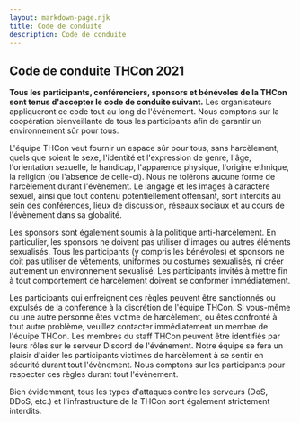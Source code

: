 ```yaml
---
layout: markdown-page.njk
title: Code de conduite
description: Code de conduite
---
```


## Code de conduite THCon 2021

**Tous les participants, conférenciers, sponsors et bénévoles de la THCon sont tenus d'accepter le code de conduite suivant.**
Les organisateurs appliqueront ce code tout au long de l'événement. Nous comptons sur la coopération bienveillante de tous les participants afin
de garantir un environnement sûr pour tous.

L'équipe THCon veut fournir un espace sûr pour tous, sans harcèlement, quels que soient le sexe, l'identité et l'expression de genre, l'âge,
l'orientation sexuelle, le handicap, l'apparence physique, l'origine ethnique, la religion (ou l'absence de celle-ci).
Nous ne tolérons aucune forme de harcèlement durant l'évènement.
Le langage et les images à caractère sexuel, ainsi que tout contenu potentiellement offensant, sont interdits au sein des conférences, lieux de
discussion, réseaux sociaux et au cours de l'évènement dans sa globalité.

Les sponsors sont également soumis à la politique anti-harcèlement. En particulier, les sponsors ne doivent pas utiliser d'images ou autres éléments
sexualisés. Tous les participants (y compris les bénévoles) et sponsors ne doit pas utiliser de vêtements, uniformes ou costumes sexualisés,
ni créer autrement un environnement sexualisé. Les participants invités à mettre fin à tout comportement de harcèlement doivent se conformer immédiatement.

Les participants qui enfreignent ces règles peuvent être sanctionnés ou expulsés de la conférence à la discrétion de l'équipe THCon.
Si vous-même ou une autre personne êtes victime de harcèlement, ou êtes confronté à tout autre problème, veuillez contacter immédiatement un membre de l'équipe THCon.
Les membres du staff THCon peuvent être identifiés par leurs rôles sur le serveur Discord de l'événement.
Notre équipe se fera un plaisir d'aider les participants victimes de harcèlement à se sentir en sécurité durant tout l'évènement.
Nous comptons sur les participants pour respecter ces règles durant tout l'évènement.

Bien évidemment, tous les types d'attaques contre les serveurs (DoS, DDoS, etc.) et l'infrastructure de la THCon sont également strictement interdits.
